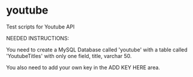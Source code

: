 # youtube
Test scripts for Youtube API

NEEDED INSTRUCTIONS:

You need to create a MySQL Database called 'youtube' with a table called 'YoutubeTitles' with only one field, title, varchar 50.

You also need to add your own key in the ADD KEY HERE area.
